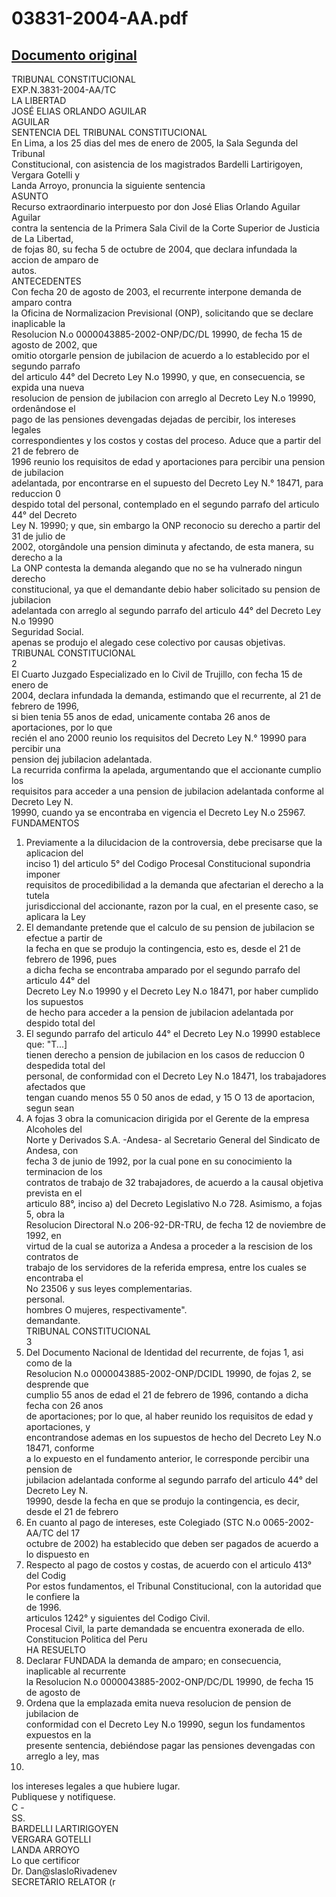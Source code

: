 
03831-2004-AA.pdf
=================
  
[Documento original](https://tc.gob.pe/jurisprudencia/2005/03831-2004-AA.pdf)  
---  
TRIBUNAL CONSTITUCIONAL  
EXP.N.3831-2004-AA/TC  
LA LIBERTAD  
JOSÉ ELIAS ORLANDO AGUILAR  
AGUILAR  
SENTENCIA DEL TRIBUNAL CONSTITUCIONAL  
En Lima, a los 25 dias del mes de enero de 2005, la Sala Segunda del Tribunal  
Constitucional, con asistencia de los magistrados Bardelli Lartirigoyen, Vergara Gotelli y  
Landa Arroyo, pronuncia la siguiente sentencia  
ASUNTO  
Recurso extraordinario interpuesto por don José Elias Orlando Aguilar Aguilar  
contra la sentencia de la Primera Sala Civil de la Corte Superior de Justicia de La Libertad,  
de fojas 80, su fecha 5 de octubre de 2004, que declara infundada la accion de amparo de  
autos.  
ANTECEDENTES  
Con fecha 20 de agosto de 2003, el recurrente interpone demanda de amparo contra  
la Oficina de Normalizacion Previsional (ONP), solicitando que se declare inaplicable la  
Resolucion N.o 0000043885-2002-ONP/DC/DL 19990, de fecha 15 de agosto de 2002, que  
omitio otorgarle pension de jubilacion de acuerdo a lo establecido por el segundo parrafo  
del articulo 44° del Decreto Ley N.o 19990, y que, en consecuencia, se expida una nueva  
resolucion de pension de jubilacion con arreglo al Decreto Ley N.o 19990, ordenândose el  
pago de las pensiones devengadas dejadas de percibir, los intereses legales  
correspondientes y los costos y costas del proceso. Aduce que a partir del 21 de febrero de  
1996 reunio los requisitos de edad y aportaciones para percibir una pension de jubilacion  
adelantada, por encontrarse en el supuesto del Decreto Ley N.° 18471, para reduccion 0  
despido total del personal, contemplado en el segundo parrafo del articulo 44° del Decreto  
Ley N. 19990; y que, sin embargo la ONP reconocio su derecho a partir del 31 de julio de  
2002, otorgândole una pension diminuta y afectando, de esta manera, su derecho a la  
La ONP contesta la demanda alegando que no se ha vulnerado ningun derecho  
constitucional, ya que el demandante debio haber solicitado su pension de jubilacion  
adelantada con arreglo al segundo parrafo del articulo 44° del Decreto Ley N.o 19990  
Seguridad Social.  
apenas se produjo el alegado cese colectivo por causas objetivas.  
TRIBUNAL CONSTITUCIONAL  
2  
El Cuarto Juzgado Especializado en lo Civil de Trujillo, con fecha 15 de enero de  
2004, declara infundada la demanda, estimando que el recurrente, al 21 de febrero de 1996,  
si bien tenia 55 anos de edad, unicamente contaba 26 anos de aportaciones, por lo que  
recién el ano 2000 reunio los requisitos del Decreto Ley N.° 19990 para percibir una  
pension dej jubilacion adelantada.  
La recurrida confirma la apelada, argumentando que el accionante cumplio los  
requisitos para acceder a una pension de jubilacion adelantada conforme al Decreto Ley N.  
19990, cuando ya se encontraba en vigencia el Decreto Ley N.o 25967.  
FUNDAMENTOS  
1. Previamente a la dilucidacion de la controversia, debe precisarse que la aplicacion del  
inciso 1) del articulo 5° del Codigo Procesal Constitucional supondria imponer  
requisitos de procedibilidad a la demanda que afectarian el derecho a la tutela  
jurisdiccional del accionante, razon por la cual, en el presente caso, se aplicara la Ley  
2. El demandante pretende que el calculo de su pension de jubilacion se efectue a partir de  
la fecha en que se produjo la contingencia, esto es, desde el 21 de febrero de 1996, pues  
a dicha fecha se encontraba amparado por el segundo parrafo del articulo 44° del  
Decreto Ley N.o 19990 y el Decreto Ley N.o 18471, por haber cumplido los supuestos  
de hecho para acceder a la pension de jubilacion adelantada por despido total del  
3. El segundo parrafo del articulo 44° el Decreto Ley N.o 19990 establece que: "T...]  
tienen derecho a pension de jubilacion en los casos de reduccion 0 despedida total del  
personal, de conformidad con el Decreto Ley N.o 18471, los trabajadores afectados que  
tengan cuando menos 55 0 50 anos de edad, y 15 O 13 de aportacion, segun sean  
4. A fojas 3 obra la comunicacion dirigida por el Gerente de la empresa Alcoholes del  
Norte y Derivados S.A. -Andesa- al Secretario General del Sindicato de Andesa, con  
fecha 3 de junio de 1992, por la cual pone en su conocimiento la terminacion de los  
contratos de trabajo de 32 trabajadores, de acuerdo a la causal objetiva prevista en el  
articulo 88°, inciso a) del Decreto Legislativo N.o 728. Asimismo, a fojas 5, obra la  
Resolucion Directoral N.o 206-92-DR-TRU, de fecha 12 de noviembre de 1992, en  
virtud de la cual se autoriza a Andesa a proceder a la rescision de los contratos de  
trabajo de los servidores de la referida empresa, entre los cuales se encontraba el  
No 23506 y sus leyes complementarias.  
personal.  
hombres O mujeres, respectivamente".  
demandante.  
TRIBUNAL CONSTITUCIONAL  
3  
5. Del Documento Nacional de Identidad del recurrente, de fojas 1, asi como de la  
Resolucion N.o 0000043885-2002-ONP/DCIDL 19990, de fojas 2, se desprende que  
cumplio 55 anos de edad el 21 de febrero de 1996, contando a dicha fecha con 26 anos  
de aportaciones; por lo que, al haber reunido los requisitos de edad y aportaciones, y  
encontrandose ademas en los supuestos de hecho del Decreto Ley N.o 18471, conforme  
a lo expuesto en el fundamento anterior, le corresponde percibir una pension de  
jubilacion adelantada conforme al segundo parrafo del articulo 44° del Decreto Ley N.  
19990, desde la fecha en que se produjo la contingencia, es decir, desde el 21 de febrero  
6. En cuanto al pago de intereses, este Colegiado (STC N.o 0065-2002-AA/TC del 17  
octubre de 2002) ha establecido que deben ser pagados de acuerdo a lo dispuesto en  
7. Respecto al pago de costos y costas, de acuerdo con el articulo 413° del Codig  
Por estos fundamentos, el Tribunal Constitucional, con la autoridad que le confiere la  
de 1996.  
articulos 1242° y siguientes del Codigo Civil.  
Procesal Civil, la parte demandada se encuentra exonerada de ello.  
Constitucion Politica del Peru  
HA RESUELTO  
1. Declarar FUNDADA la demanda de amparo; en consecuencia, inaplicable al recurrente  
la Resolucion N.o 0000043885-2002-ONP/DC/DL 19990, de fecha 15 de agosto de  
2. Ordena que la emplazada emita nueva resolucion de pension de jubilacion de  
conformidad con el Decreto Ley N.o 19990, segun los fundamentos expuestos en la  
presente sentencia, debiéndose pagar las pensiones devengadas con arreglo a ley, mas  
2002.  
los intereses legales a que hubiere lugar.  
Publiquese y notifiquese.  
C -  
SS.  
BARDELLI LARTIRIGOYEN  
VERGARA GOTELLI  
LANDA ARROYO  
Lo que certificor  
Dr. Dan@slasloRivadenev  
SECRETARIO RELATOR (r